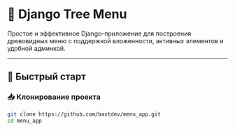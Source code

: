# 🌳 Django Tree Menu

Простое и эффективное Django-приложение для построения древовидных меню с поддержкой вложенности, активных элементов и удобной админкой.

---

## 🚀 Быстрый старт

### 📥 Клонирование проекта

```bash
git clone https://github.com/baxtdev/menu_app.git
cd menu_app
